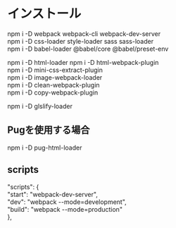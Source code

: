 # インストール
npm i -D webpack webpack-cli webpack-dev-server  
npm i -D css-loader style-loader sass sass-loader  
npm i -D babel-loader @babel/core @babel/preset-env  

npm i -D html-loader 
npm i -D html-webpack-plugin  
npm i -D mini-css-extract-plugin  
npm i -D image-webpack-loader  
npm i -D clean-webpack-plugin  
npm i -D copy-webpack-plugin  

npm i -D glslify-loader

## Pugを使用する場合
npm i -D pug-html-loader  
 
  
## scripts
"scripts": {  
  "start": "webpack-dev-server",  
  "dev": "webpack --mode=development",  
  "build": "webpack --mode=production"  
},  


